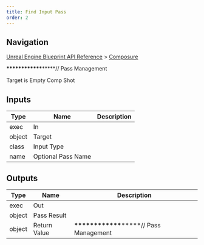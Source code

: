 ```yaml
---
title: Find Input Pass
order: 2
---
```

## Navigation

[Unreal Engine Blueprint API Reference](https://dev.epicgames.com/documentation/en-us/unreal-engine/BlueprintAPI) > [Composure](https://dev.epicgames.com/documentation/en-us/unreal-engine/BlueprintAPI/Composure)

**\*\*****\*\*****\*\*\*\*\*\*\*\***\*\*\*\*\*// Pass Management

Target is Empty Comp Shot

## Inputs

| Type | Name | Description |
| --- | --- | --- |
| exec | In |  |
| object | Target |  |
| class | Input Type |  |
| name | Optional Pass Name |  |

## Outputs

| Type | Name | Description |
| --- | --- | --- |
| exec | Out |  |
| object | Pass Result |  |
| object | Return Value | **\*\*****\*\*****\*\*\*\*\*\*\*\***\*\*\*\*\*// Pass Management |
